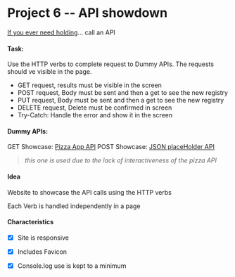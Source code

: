# Project 6 -- API showdown

[If you ever need holding](https://www.youtube.com/watch?v=lpp20Ip7I4E&ab_channel=abhijitgutal)... call an API


#### Task:

Use the HTTP verbs to complete request to Dummy APIs.
The requests should ve visible in the page.

* GET request, results must be visible in the screen
* POST request, Body must be sent and then a get to see the new registry
* PUT request, Body must be sent and then a get to see the new registry
* DELETE request, Delete must be confirmed in screen
* Try-Catch: Handle the error and show it in the screen

#### Dummy APIs:

GET Showcase:
[Pizza App API](https://pizzaapp.docs.apiary.io/#reference/0/create-order)
POST Showcase:
[JSON placeHolder API](https://jsonplaceholder.typicode.com/posts)
>  *this one is used due to the lack of interactiveness of the pizza API*

#### Idea

Website to showcase the API calls using the HTTP verbs

Each Verb is handled independently in a page

#### Characteristics

* [x] Site is responsive
* [x] Includes Favicon
* [x] Console.log use is kept to a minimum

